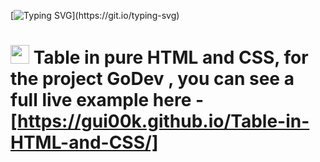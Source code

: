 [![Typing SVG](https://readme-typing-svg.herokuapp.com?font=Courier+new&color=%23808080&size=40&width=800&duration=6969&lines=Thanks+for+seeing+my+code!)](https://git.io/typing-svg)
# <img src="https://raw.githubusercontent.com/iampavangandhi/iampavangandhi/master/gifs/Hi.gif" width="30px"> Table in pure HTML and CSS, for the project GoDev , you can see a full live example here - [https://gui00k.github.io/Table-in-HTML-and-CSS/]
